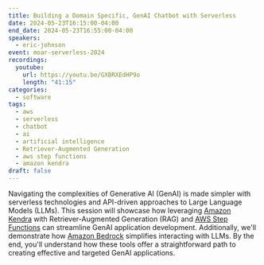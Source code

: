 ```yaml
---
title: Building a Domain Specific, GenAI Chatbot with Serverless
date: 2024-05-23T16:15:00-04:00
end_date: 2024-05-23T16:55:00-04:00
speakers:
  - eric-johnson
event: moar-serverless-2024
recordings:
  youtube:
    url: https://youtu.be/GXBRXEdHP9o
    length: "41:15"
categories:
  - software
tags:
  - aws
  - serverless
  - chatbot
  - ai
  - artificial intelligence
  - Retriever-Augmented Generation
  - aws step functions
  - amazon kendra
draft: false
---
```


Navigating the complexities of Generative AI (GenAI) is made simpler with serverless technologies and API-driven approaches to Large Language Models (LLMs). This session will showcase how leveraging [Amazon Kendra](https://aws.amazon.com/kendra/) with Retriever-Augmented Generation (RAG) and [AWS Step Functions](https://aws.amazon.com/step-functions/) can streamline GenAI application development. Additionally, we'll demonstrate how [Amazon Bedrock](https://aws.amazon.com/bedrock/) simplifies interacting with LLMs. By the end, you'll understand how these tools offer a straightforward path to creating effective and targeted GenAI applications.